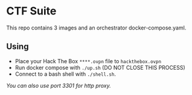 # CTF Suite
This repo contains 3 images and an orchestrator docker-compose.yaml.

## Using

- Place your Hack The Box `****.ovpn` file to `hackthebox.ovpn`
- Run docker compose with `./up.sh` (DO NOT CLOSE THIS PROCESS)
- Connect to a bash shell with `./shell.sh`.

*You can also use port 3301 for http proxy.*

